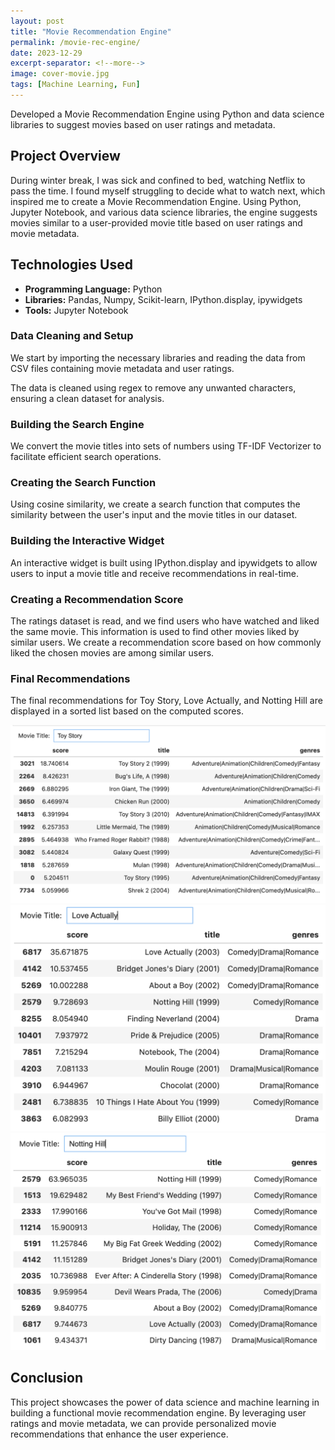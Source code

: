 ```yaml
---
layout: post
title: "Movie Recommendation Engine"
permalink: /movie-rec-engine/
date: 2023-12-29
excerpt-separator: <!--more-->
image: cover-movie.jpg
tags: [Machine Learning, Fun]
---
```


Developed a Movie Recommendation Engine using Python and data science libraries to suggest movies based on user ratings and metadata.

<!--more-->

## Project Overview

During winter break, I was sick and confined to bed, watching Netflix to pass the time. I found myself struggling to decide what to watch next, which inspired me to create a Movie Recommendation Engine. Using Python, Jupyter Notebook, and various data science libraries, the engine suggests movies similar to a user-provided movie title based on user ratings and movie metadata.

## Technologies Used

- **Programming Language:** Python
- **Libraries:** Pandas, Numpy, Scikit-learn, IPython.display, ipywidgets
- **Tools:** Jupyter Notebook

### Data Cleaning and Setup

We start by importing the necessary libraries and reading the data from CSV files containing movie metadata and user ratings.

The data is cleaned using regex to remove any unwanted characters, ensuring a clean dataset for analysis.

### Building the Search Engine

We convert the movie titles into sets of numbers using TF-IDF Vectorizer to facilitate efficient search operations.

### Creating the Search Function

Using cosine similarity, we create a search function that computes the similarity between the user's input and the movie titles in our dataset.


### Building the Interactive Widget

An interactive widget is built using IPython.display and ipywidgets to allow users to input a movie title and receive recommendations in real-time.


### Creating a Recommendation Score

The ratings dataset is read, and we find users who have watched and liked the same movie. This information is used to find other movies liked by similar users. We create a recommendation score based on how commonly liked the chosen movies are among similar users.

### Final Recommendations

The final recommendations for Toy Story, Love Actually, and Notting Hill are displayed in a sorted list based on the computed scores.

![Final Recommendations](../images/toy-story.png)
![Final Recommendations](../images/love-actually.png)
![Final Recommendations](../images/notting-hill.png)

## Conclusion

This project showcases the power of data science and machine learning in building a functional movie recommendation engine. By leveraging user ratings and movie metadata, we can provide personalized movie recommendations that enhance the user experience.
